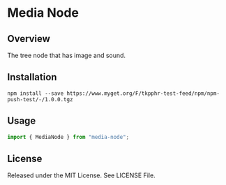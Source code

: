# Media Node

## Overview
The tree node that has image and sound.

## Installation
```
npm install --save https://www.myget.org/F/tkpphr-test-feed/npm/npm-push-test/-/1.0.0.tgz
```

## Usage
```typescript
import { MediaNode } from "media-node";
```

## License
Released under the MIT License.
See LICENSE File.